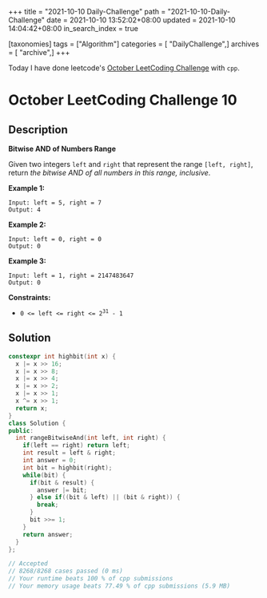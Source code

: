 +++
title = "2021-10-10 Daily-Challenge"
path = "2021-10-10-Daily-Challenge"
date = 2021-10-10 13:52:02+08:00
updated = 2021-10-10 14:04:42+08:00
in_search_index = true

[taxonomies]
tags = ["Algorithm"]
categories = [ "DailyChallenge",]
archives = [ "archive",]
+++

Today I have done leetcode's [October LeetCoding Challenge](https://leetcode.com/problems/bitwise-and-of-numbers-range/) with `cpp`.

<!-- more -->

# October LeetCoding Challenge 10

## Description

**Bitwise AND of Numbers Range**

Given two integers `left` and `right` that represent the range `[left, right]`, return *the bitwise AND of all numbers in this range, inclusive*.

 

**Example 1:**

```
Input: left = 5, right = 7
Output: 4
```

**Example 2:**

```
Input: left = 0, right = 0
Output: 0
```

**Example 3:**

```
Input: left = 1, right = 2147483647
Output: 0
```

 

**Constraints:**

<ul>
	<li><code>0 &lt;= left &lt;= right &lt;= 2<sup>31</sup> - 1</code></li>
</ul>

## Solution

``` cpp
constexpr int highbit(int x) {
  x |= x >> 16;
  x |= x >> 8;
  x |= x >> 4;
  x |= x >> 2;
  x |= x >> 1;
  x ^= x >> 1;
  return x;
}
class Solution {
public:
  int rangeBitwiseAnd(int left, int right) {
    if(left == right) return left;
    int result = left & right;
    int answer = 0;
    int bit = highbit(right);
    while(bit) {
      if(bit & result) {
        answer |= bit;
      } else if((bit & left) || (bit & right)) {
        break;
      }
      bit >>= 1;
    }
    return answer;
  }
};

// Accepted
// 8268/8268 cases passed (0 ms)
// Your runtime beats 100 % of cpp submissions
// Your memory usage beats 77.49 % of cpp submissions (5.9 MB)
```
